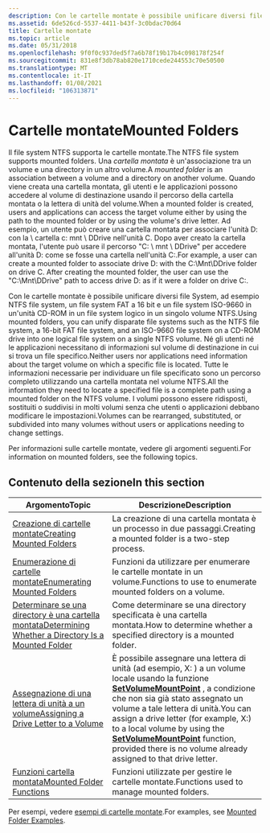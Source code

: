 ```yaml
---
description: Con le cartelle montate è possibile unificare diversi file System, ad esempio NTFS file system, un file system FAT a 16 bit e un file system ISO-9660 in un'unità CD-ROM in un file system logico in un singolo volume NTFS.
ms.assetid: 6de526cd-5537-4411-b43f-3c0bdac70d64
title: Cartelle montate
ms.topic: article
ms.date: 05/31/2018
ms.openlocfilehash: 9f0f0c937ded5f7a6b78f19b17b4c098178f254f
ms.sourcegitcommit: 831e8f3db78ab820e1710cede244553c70e50500
ms.translationtype: MT
ms.contentlocale: it-IT
ms.lasthandoff: 01/08/2021
ms.locfileid: "106313871"
---
```

# <a name="mounted-folders"></a><span data-ttu-id="36a36-103">Cartelle montate</span><span class="sxs-lookup"><span data-stu-id="36a36-103">Mounted Folders</span></span>

<span data-ttu-id="36a36-104">Il file system NTFS supporta le cartelle montate.</span><span class="sxs-lookup"><span data-stu-id="36a36-104">The NTFS file system supports mounted folders.</span></span> <span data-ttu-id="36a36-105">Una *cartella montata* è un'associazione tra un volume e una directory in un altro volume.</span><span class="sxs-lookup"><span data-stu-id="36a36-105">A *mounted folder* is an association between a volume and a directory on another volume.</span></span> <span data-ttu-id="36a36-106">Quando viene creata una cartella montata, gli utenti e le applicazioni possono accedere al volume di destinazione usando il percorso della cartella montata o la lettera di unità del volume.</span><span class="sxs-lookup"><span data-stu-id="36a36-106">When a mounted folder is created, users and applications can access the target volume either by using the path to the mounted folder or by using the volume's drive letter.</span></span> <span data-ttu-id="36a36-107">Ad esempio, un utente può creare una cartella montata per associare l'unità D: con la \\ cartella c: mnt \\ DDrive nell'unità C. Dopo aver creato la cartella montata, l'utente può usare il percorso "C: \\ mnt \\ DDrive" per accedere all'unità D: come se fosse una cartella nell'unità C:.</span><span class="sxs-lookup"><span data-stu-id="36a36-107">For example, a user can create a mounted folder to associate drive D: with the C:\\Mnt\\DDrive folder on drive C. After creating the mounted folder, the user can use the "C:\\Mnt\\DDrive" path to access drive D: as if it were a folder on drive C:.</span></span>

<span data-ttu-id="36a36-108">Con le cartelle montate è possibile unificare diversi file System, ad esempio NTFS file system, un file system FAT a 16 bit e un file system ISO-9660 in un'unità CD-ROM in un file system logico in un singolo volume NTFS.</span><span class="sxs-lookup"><span data-stu-id="36a36-108">Using mounted folders, you can unify disparate file systems such as the NTFS file system, a 16-bit FAT file system, and an ISO-9660 file system on a CD-ROM drive into one logical file system on a single NTFS volume.</span></span> <span data-ttu-id="36a36-109">Né gli utenti né le applicazioni necessitano di informazioni sul volume di destinazione in cui si trova un file specifico.</span><span class="sxs-lookup"><span data-stu-id="36a36-109">Neither users nor applications need information about the target volume on which a specific file is located.</span></span> <span data-ttu-id="36a36-110">Tutte le informazioni necessarie per individuare un file specificato sono un percorso completo utilizzando una cartella montata nel volume NTFS.</span><span class="sxs-lookup"><span data-stu-id="36a36-110">All the information they need to locate a specified file is a complete path using a mounted folder on the NTFS volume.</span></span> <span data-ttu-id="36a36-111">I volumi possono essere ridisposti, sostituiti o suddivisi in molti volumi senza che utenti o applicazioni debbano modificare le impostazioni.</span><span class="sxs-lookup"><span data-stu-id="36a36-111">Volumes can be rearranged, substituted, or subdivided into many volumes without users or applications needing to change settings.</span></span>

<span data-ttu-id="36a36-112">Per informazioni sulle cartelle montate, vedere gli argomenti seguenti.</span><span class="sxs-lookup"><span data-stu-id="36a36-112">For information on mounted folders, see the following topics.</span></span>

## <a name="in-this-section"></a><span data-ttu-id="36a36-113">Contenuto della sezione</span><span class="sxs-lookup"><span data-stu-id="36a36-113">In this section</span></span>



| <span data-ttu-id="36a36-114">Argomento</span><span class="sxs-lookup"><span data-stu-id="36a36-114">Topic</span></span>                                                                                                                         | <span data-ttu-id="36a36-115">Descrizione</span><span class="sxs-lookup"><span data-stu-id="36a36-115">Description</span></span>                                                                                                                                                                                                                 |
|-------------------------------------------------------------------------------------------------------------------------------|-----------------------------------------------------------------------------------------------------------------------------------------------------------------------------------------------------------------------------|
| [<span data-ttu-id="36a36-116">Creazione di cartelle montate</span><span class="sxs-lookup"><span data-stu-id="36a36-116">Creating Mounted Folders</span></span>](mounting-and-dismounting-a-volume.md)<br/>                                                  | <span data-ttu-id="36a36-117">La creazione di una cartella montata è un processo in due passaggi.</span><span class="sxs-lookup"><span data-stu-id="36a36-117">Creating a mounted folder is a two-step process.</span></span><br/>                                                                                                                                                                 |
| [<span data-ttu-id="36a36-118">Enumerazione di cartelle montate</span><span class="sxs-lookup"><span data-stu-id="36a36-118">Enumerating Mounted Folders</span></span>](enumerating-volume-mount-points.md)<br/>                                                 | <span data-ttu-id="36a36-119">Funzioni da utilizzare per enumerare le cartelle montate in un volume.</span><span class="sxs-lookup"><span data-stu-id="36a36-119">Functions to use to enumerate mounted folders on a volume.</span></span><br/>                                                                                                                                                       |
| [<span data-ttu-id="36a36-120">Determinare se una directory è una cartella montata</span><span class="sxs-lookup"><span data-stu-id="36a36-120">Determining Whether a Directory Is a Mounted Folder</span></span>](determining-whether-a-directory-is-a-volume-mount-point.md)<br/> | <span data-ttu-id="36a36-121">Come determinare se una directory specificata è una cartella montata.</span><span class="sxs-lookup"><span data-stu-id="36a36-121">How to determine whether a specified directory is a mounted folder.</span></span><br/>                                                                                                                                              |
| [<span data-ttu-id="36a36-122">Assegnazione di una lettera di unità a un volume</span><span class="sxs-lookup"><span data-stu-id="36a36-122">Assigning a Drive Letter to a Volume</span></span>](assigning-a-drive-letter-to-a-volume.md)<br/>                                   | <span data-ttu-id="36a36-123">È possibile assegnare una lettera di unità (ad esempio, X: \) a un volume locale usando la funzione [**SetVolumeMountPoint**](/windows/desktop/api/WinBase/nf-winbase-setvolumemountpointa) , a condizione che non sia già stato assegnato un volume a tale lettera di unità.</span><span class="sxs-lookup"><span data-stu-id="36a36-123">You can assign a drive letter (for example, X:\) to a local volume by using the [**SetVolumeMountPoint**](/windows/desktop/api/WinBase/nf-winbase-setvolumemountpointa) function, provided there is no volume already assigned to that drive letter.</span></span><br/> |
| [<span data-ttu-id="36a36-124">Funzioni cartella montata</span><span class="sxs-lookup"><span data-stu-id="36a36-124">Mounted Folder Functions</span></span>](volume-mount-point-functions.md)<br/>                                                       | <span data-ttu-id="36a36-125">Funzioni utilizzate per gestire le cartelle montate.</span><span class="sxs-lookup"><span data-stu-id="36a36-125">Functions used to manage mounted folders.</span></span><br/>                                                                                                                                                                        |



 

<span data-ttu-id="36a36-126">Per esempi, vedere [esempi di cartelle montate](volume-mount-point-examples.md).</span><span class="sxs-lookup"><span data-stu-id="36a36-126">For examples, see [Mounted Folder Examples](volume-mount-point-examples.md).</span></span>

 

 




